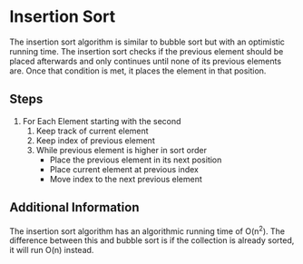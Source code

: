 # Insertion Sort #

The insertion sort algorithm is similar to bubble sort but with an optimistic running time. The insertion sort checks if the previous element should be placed afterwards and only continues until none of its previous elements are. Once that condition is met, it places the element in that position. 

## Steps ##

1. For Each Element starting with the second
    1. Keep track of current element
    2. Keep index of previous element
    3. While previous element is higher in sort order
        - Place the previous element in its next position
        - Place current element at previous index
        - Move index to the next previous element

## Additional Information ##

The insertion sort algorithm has an algorithmic running time of O(n<sup>2</sup>). The difference between this and bubble sort is if the collection is already sorted, it will run O(n) instead.